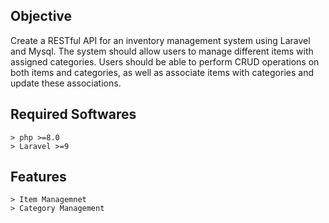 ## Objective

Create a RESTful API for an inventory management system using Laravel and Mysql. The system should allow users to manage different
items with assigned categories. Users should be able to perform CRUD operations on both items and categories, as well as associate items
with categories and update these associations.

## Required Softwares
    > php >=8.0
    > Laravel >=9
## Features
	> Item Managemnet
    > Category Management



